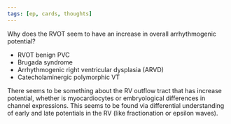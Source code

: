 ```yaml
---
tags: [ep, cards, thoughts]
---
```


Why does the RVOT seem to have an increase in overall arrhythmogenic potential?

- RVOT benign PVC
- Brugada syndrome
- Arrhythmogenic right ventricular dysplasia (ARVD)
- Catecholaminergic polymorphic VT

There seems to be something about the RV outflow tract that has increase potential, whether is myocardiocytes or embryological differences in channel expressions. This seems to be found via differential understanding of early and late potentials in the RV (like fractionation or epsilon waves).